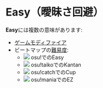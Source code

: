 # Easy（曖昧さ回避）

**Easy**には複数の意味があります:

- [ゲームモディファイア](/wiki/Game_modifier/Easy)
- ビートマップの[難易度](/wiki/Beatmap/Difficulty):
  - ![](/wiki/shared/diff/easy-o.png) osu!でのEasy
  - ![](/wiki/shared/diff/easy-t.png) osu!taikoでのKantan
  - ![](/wiki/shared/diff/easy-c.png) osu!catchでのCup
  - ![](/wiki/shared/diff/easy-m.png) osu!maniaでのEZ
